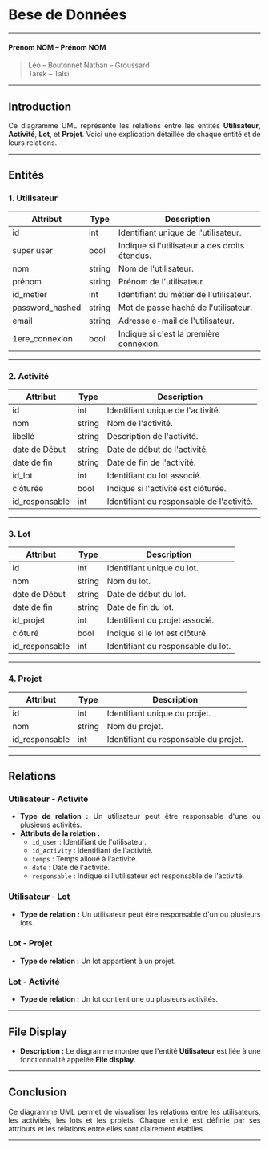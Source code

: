 <div style="text-align: justify;">

# Bese de Données

---

#### Prénom NOM – Prénom NOM
> Léo     – Boutonnet 
> Nathan    – Groussard  
> Tarek      – Talsi  
---

## Introduction
Ce diagramme UML représente les relations entre les entités **Utilisateur**, **Activité**, **Lot**, et **Projet**. Voici une explication détaillée de chaque entité et de leurs relations.

---

## Entités

### 1. Utilisateur
   Attribut            | Type          | Description                                      |
 |---------------------|---------------|--------------------------------------------------|
 | id                  | int           | Identifiant unique de l'utilisateur.            |
 | super user          | bool          | Indique si l'utilisateur a des droits étendus. |
 | nom                 | string        | Nom de l'utilisateur.                           |
 | prénom              | string        | Prénom de l'utilisateur.                        |
 | id_metier           | int           | Identifiant du métier de l'utilisateur.         |
 | password_hashed     | string        | Mot de passe haché de l'utilisateur.             |
 | email               | string        | Adresse e-mail de l'utilisateur.                 |
 | 1ere_connexion      | bool          | Indique si c'est la première connexion.          |

---

### 2. Activité
 | Attribut            | Type          | Description                                      |
 |---------------------|---------------|--------------------------------------------------|
 | id                  | int           | Identifiant unique de l'activité.               |
 | nom                 | string        | Nom de l'activité.                               |
 | libellé             | string        | Description de l'activité.                       |
 | date de Début       | string        | Date de début de l'activité.                     |
 | date de fin         | string        | Date de fin de l'activité.                       |
 | id_lot              | int           | Identifiant du lot associé.                      |
 | clôturée            | bool          | Indique si l'activité est clôturée.             |
 | id_responsable      | int           | Identifiant du responsable de l'activité.       |

---

### 3. Lot
 | Attribut            | Type          | Description                                      |
 |---------------------|---------------|--------------------------------------------------|
 | id                  | int           | Identifiant unique du lot.                       |
 | nom                 | string        | Nom du lot.                                      |
 | date de Début       | string        | Date de début du lot.                            |
 | date de fin         | string        | Date de fin du lot.                              |
 | id_projet           | int           | Identifiant du projet associé.                  |
 | clôturé             | bool          | Indique si le lot est clôturé.                   |
 | id_responsable      | int           | Identifiant du responsable du lot.              |

---

### 4. Projet
 | Attribut            | Type          | Description                                      |
 |---------------------|---------------|--------------------------------------------------|
 | id                  | int           | Identifiant unique du projet.                    |
 | nom                 | string        | Nom du projet.                                   |
 | id_responsable      | int           | Identifiant du responsable du projet.           |

---

## Relations

### Utilisateur - Activité
- **Type de relation :** Un utilisateur peut être responsable d'une ou plusieurs activités.
- **Attributs de la relation :**
  - `id_user` : Identifiant de l'utilisateur.
  - `id_Activity` : Identifiant de l'activité.
  - `temps` : Temps alloué à l'activité.
  - `date` : Date de l'activité.
  - `responsable` : Indique si l'utilisateur est responsable de l'activité.

### Utilisateur - Lot
- **Type de relation :** Un utilisateur peut être responsable d'un ou plusieurs lots.

### Lot - Projet
- **Type de relation :** Un lot appartient à un projet.

### Lot - Activité
- **Type de relation :** Un lot contient une ou plusieurs activités.

---

## File Display
- **Description :** Le diagramme montre que l'entité **Utilisateur** est liée à une fonctionnalité appelée **File display**.

---

## Conclusion
Ce diagramme UML permet de visualiser les relations entre les utilisateurs, les activités, les lots et les projets. Chaque entité est définie par ses attributs et les relations entre elles sont clairement établies.

---

